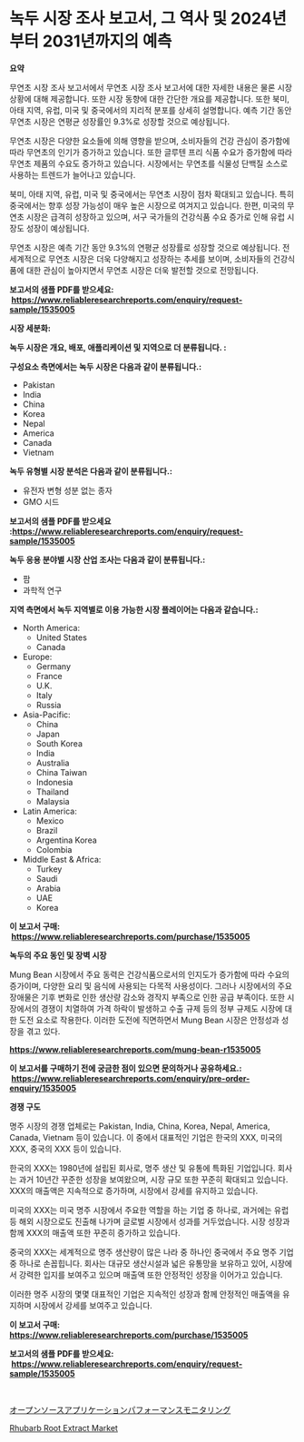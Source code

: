 <p><h1>녹두 시장 조사 보고서, 그 역사 및 2024년부터 2031년까지의 예측</h1></p><p><strong>요약</strong></p>
<p><p>무연초 시장 조사 보고서에서 무연초 시장 조사 보고서에 대한 자세한 내용은 물론 시장 상황에 대해 제공합니다. 또한 시장 동향에 대한 간단한 개요를 제공합니다. 또한 북미, 아태 지역, 유럽, 미국 및 중국에서의 지리적 분포를 상세히 설명합니다. 예측 기간 동안 무연초 시장은 연평균 성장률인 9.3%로 성장할 것으로 예상됩니다.</p><p>무연초 시장은 다양한 요소들에 의해 영향을 받으며, 소비자들의 건강 관심이 증가함에 따라 무연초의 인기가 증가하고 있습니다. 또한 글루텐 프리 식품 수요가 증가함에 따라 무연초 제품의 수요도 증가하고 있습니다. 시장에서는 무연초를 식물성 단백질 소스로 사용하는 트렌드가 늘어나고 있습니다.</p><p>북미, 아태 지역, 유럽, 미국 및 중국에서는 무연초 시장이 점차 확대되고 있습니다. 특히 중국에서는 향후 성장 가능성이 매우 높은 시장으로 여겨지고 있습니다. 한편, 미국의 무연초 시장은 급격히 성장하고 있으며, 서구 국가들의 건강식품 수요 증가로 인해 유럽 시장도 성장이 예상됩니다.</p><p>무연초 시장은 예측 기간 동안 9.3%의 연평균 성장률로 성장할 것으로 예상됩니다. 전 세계적으로 무연초 시장은 더욱 다양해지고 성장하는 추세를 보이며, 소비자들의 건강식품에 대한 관심이 높아지면서 무연초 시장은 더욱 발전할 것으로 전망됩니다.</p></p>
<p><strong>보고서의 샘플 PDF를 받으세요: &nbsp;<a href="https://www.reliableresearchreports.com/enquiry/request-sample/1535005">https://www.reliableresearchreports.com/enquiry/request-sample/1535005</a></strong></p>
<p><strong>시장 세분화:</strong></p>
<p><strong> 녹두 시장은 개요, 배포, 애플리케이션 및 지역으로 더 분류됩니다. :</strong></p>
<p><strong>구성요소 측면에서는 녹두 시장은 다음과 같이 분류됩니다.:</strong></p>
<p><ul><li>Pakistan</li><li>India</li><li>China</li><li>Korea</li><li>Nepal</li><li>America</li><li>Canada</li><li>Vietnam</li></ul></p>
<p><strong> 녹두 유형별 시장 분석은 다음과 같이 분류됩니다.:</strong></p>
<p><ul><li>유전자 변형 성분 없는 종자</li><li>GMO 시드</li></ul></p>
<p><strong>보고서의 샘플 PDF를 받으세요 :<a href="https://www.reliableresearchreports.com/enquiry/request-sample/1535005">https://www.reliableresearchreports.com/enquiry/request-sample/1535005</a></strong></p>
<p><strong> 녹두 응용 분야별 시장 산업 조사는 다음과 같이 분류됩니다.:</strong></p>
<p><ul><li>팜</li><li>과학적 연구</li></ul></p>
<p><strong>지역 측면에서 녹두 지역별로 이용 가능한 시장 플레이어는 다음과 같습니다.:</strong></p>
<p><ul>
    <li>
        North America:
        <ul>
            <li>United States</li>
            <li>Canada</li>
        </ul>
    </li>
    <li>
        Europe:
        <ul>
            <li>Germany</li>
            <li>France</li>
            <li>U.K.</li>
            <li>Italy</li>
            <li>Russia</li>
        </ul>
    </li>
    <li>
        Asia-Pacific:
        <ul>
            <li>China</li>
            <li>Japan</li>
            <li>South Korea</li>
            <li>India</li>
            <li>Australia</li>
            <li>China Taiwan</li>
            <li>Indonesia</li>
            <li>Thailand</li>
            <li>Malaysia</li>
        </ul>
    </li>
    <li>
        Latin America:
        <ul>
            <li>Mexico</li>
            <li>Brazil</li>
            <li>Argentina Korea</li>
            <li>Colombia</li>
        </ul>
    </li>
    <li>
        Middle East & Africa:
        <ul>
            <li>Turkey</li>
            <li>Saudi</li>
            <li>Arabia</li>
            <li>UAE</li>
            <li>Korea</li>
        </ul>
    </li>
    </ul></p>
<p><strong>이 보고서 구매: &nbsp;<a href="https://www.reliableresearchreports.com/purchase/1535005">https://www.reliableresearchreports.com/purchase/1535005</a></strong></p>
<p><strong>녹두의 주요 동인 및 장벽 시장</strong></p>
<p><p>Mung Bean 시장에서 주요 동력은 건강식품으로서의 인지도가 증가함에 따라 수요의 증가이며, 다양한 요리 및 음식에 사용되는 다목적 사용성이다. 그러나 시장에서의 주요 장애물은 기후 변화로 인한 생산량 감소와 경작지 부족으로 인한 공급 부족이다. 또한 시장에서의 경쟁이 치열하여 가격 하락이 발생하고 수출 규제 등의 정부 규제도 시장에 대한 도전 요소로 작용한다. 이러한 도전에 직면하면서 Mung Bean 시장은 안정성과 성장을 겪고 있다.</p></p>
<p><strong><a href="https://www.reliableresearchreports.com/mung-bean-r1535005">https://www.reliableresearchreports.com/mung-bean-r1535005</a></strong></p>
<p><strong>이 보고서를 구매하기 전에 궁금한 점이 있으면 문의하거나 공유하세요.: &nbsp;<a href="https://www.reliableresearchreports.com/enquiry/pre-order-enquiry/1535005">https://www.reliableresearchreports.com/enquiry/pre-order-enquiry/1535005</a></strong></p>
<p><strong>경쟁 구도</strong></p>
<p><p>명주 시장의 경쟁 업체로는 Pakistan, India, China, Korea, Nepal, America, Canada, Vietnam 등이 있습니다. 이 중에서 대표적인 기업은 한국의 XXX, 미국의 XXX, 중국의 XXX 등이 있습니다. </p><p>한국의 XXX는 1980년에 설립된 회사로, 명주 생산 및 유통에 특화된 기업입니다. 회사는 과거 10년간 꾸준한 성장을 보여왔으며, 시장 규모 또한 꾸준히 확대되고 있습니다. XXX의 매출액은 지속적으로 증가하며, 시장에서 강세를 유지하고 있습니다.</p><p>미국의 XXX는 미국 명주 시장에서 주요한 역할을 하는 기업 중 하나로, 과거에는 유럽 등 해외 시장으로도 진출해 나가며 글로벌 시장에서 성과를 거두었습니다. 시장 성장과 함께 XXX의 매출액 또한 꾸준히 증가하고 있습니다.</p><p>중국의 XXX는 세계적으로 명주 생산량이 많은 나라 중 하나인 중국에서 주요 명주 기업 중 하나로 손꼽힙니다. 회사는 대규모 생산시설과 넓은 유통망을 보유하고 있어, 시장에서 강력한 입지를 보여주고 있으며 매출액 또한 안정적인 성장을 이어가고 있습니다.</p><p>이러한 명주 시장의 몇몇 대표적인 기업은 지속적인 성장과 함께 안정적인 매출액을 유지하며 시장에서 강세를 보여주고 있습니다.</p></p>
<p><strong>이 보고서 구매: &nbsp; <a href="https://www.reliableresearchreports.com/purchase/1535005">https://www.reliableresearchreports.com/purchase/1535005</a></strong></p>
<p><strong>보고서의 샘플 PDF를 받으세요: &nbsp;<a href="https://www.reliableresearchreports.com/enquiry/request-sample/1535005">https://www.reliableresearchreports.com/enquiry/request-sample/1535005</a></strong><strong></strong></p>
<p>&nbsp;</p>
<p><p><a href="https://medium.com/@thomasbaker655/%E3%82%AA%E3%83%BC%E3%83%97%E3%83%B3%E3%82%BD%E3%83%BC%E3%82%B9%E3%82%A2%E3%83%97%E3%83%AA%E3%82%B1%E3%83%BC%E3%82%B7%E3%83%A7%E3%83%B3%E3%83%91%E3%83%95%E3%82%A9%E3%83%BC%E3%83%9E%E3%83%B3%E3%82%B9%E3%83%A2%E3%83%8B%E3%82%BF%E3%83%AA%E3%83%B3%E3%82%B0%E5%B8%82%E5%A0%B4%E3%81%AF-%E5%B8%82%E5%A0%B4%E3%82%B7%E3%82%A7%E3%82%A2-%E5%B8%82%E5%A0%B4%E5%8B%95%E5%90%91-%E5%B8%82%E5%A0%B4%E6%88%90%E9%95%B7%E3%81%AB%E9%96%A2%E3%81%99%E3%82%8B%E6%83%85%E5%A0%B1%E3%82%92%E6%8F%90%E4%BE%9B%E3%81%97%E3%81%BE%E3%81%99-8925b64b7ad1">オープンソースアプリケーションパフォーマンスモニタリング</a></p><p><a href="https://frill-swim-3cd.notion.site/Rhubarb-Root-Extract-Market-Size-Share-Trends-Analysis-Report-By-Application-Regional-Outlook-C-502e7ba6a46043208f61a031c294a058">Rhubarb Root Extract Market</a></p></p>